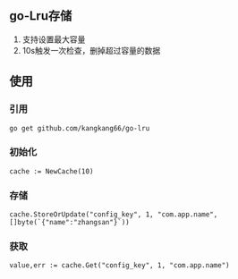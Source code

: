 ## go-Lru存储
1. 支持设置最大容量
2. 10s触发一次检查，删掉超过容量的数据

## 使用

### 引用

```
go get github.com/kangkang66/go-lru
```

### 初始化
```
cache := NewCache(10)
```

### 存储

```
cache.StoreOrUpdate("config_key", 1, "com.app.name", []byte(`{"name":"zhangsan"}`))
```


### 获取

```
value,err := cache.Get("config_key", 1, "com.app.name")
```



